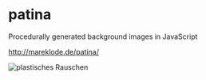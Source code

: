 # patina
Procedurally generated background images in JavaScript

http://mareklode.de/patina/

![plastisches Rauschen](http://mareklode.de/bilder/page/v3/backgroundimage/plastischesRauschen256.jpg)
